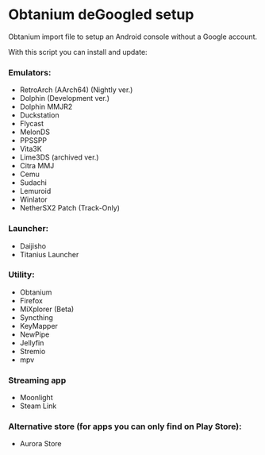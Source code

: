 # Obtanium deGoogled setup
Obtanium import file to setup an Android console without a Google account.

With this script you can install and update:
### Emulators:
  - RetroArch (AArch64) (Nightly ver.)
  - Dolphin (Development ver.)
  - Dolphin MMJR2
  - Duckstation
  - Flycast
  - MelonDS
  - PPSSPP
  - Vita3K
  - Lime3DS (archived ver.)
  - Citra MMJ
  - Cemu
  - Sudachi
  - Lemuroid
  - Winlator
  - NetherSX2 Patch (Track-Only)
### Launcher:
  - Daijisho
  - Titanius Launcher
### Utility:
  - Obtanium
  - Firefox
  - MiXplorer (Beta)
  - Syncthing
  - KeyMapper
  - NewPipe
  - Jellyfin
  - Stremio
  - mpv
### Streaming app
  - Moonlight
  - Steam Link
### Alternative store (for apps you can only find on Play Store):
  - Aurora Store
